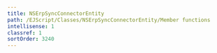 ```yaml
---
title: NSErpSyncConnectorEntity
path: /EJScript/Classes/NSErpSyncConnectorEntity/Member functions
intellisense: 1
classref: 1
sortOrder: 3240
---
```





